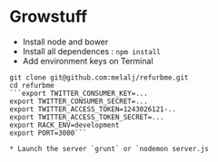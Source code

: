 # Growstuff

* Install node and bower
* Install all dependences : `npm install`
* Add environment keys
on Terminal
```shell
git clone git@github.com:melalj/refurbme.git
cd refurbme
```export TWITTER_CONSUMER_KEY=...
export TWITTER_CONSUMER_SECRET=...
export TWITTER_ACCESS_TOKEN=1243026121-..
export TWITTER_ACCESS_TOKEN_SECRET=...
export RACK_ENV=development
export PORT=3000```

* Launch the server `grunt` or `nodemon server.js